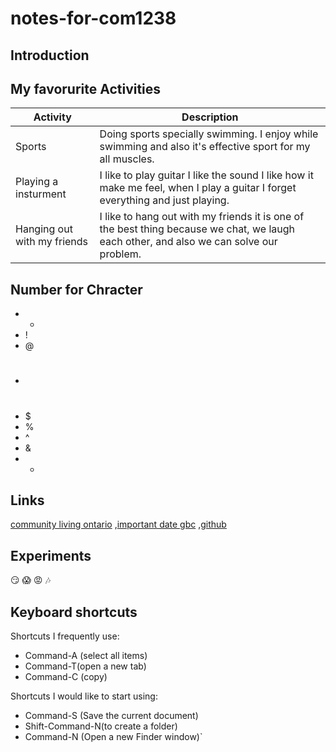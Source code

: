 # notes-for-com1238
## Introduction 

## My favorurite Activities 

| Activity              |Description 
|------------------|----------------------------------------------------------------------------------------------------------|
| Sports           |  Doing sports specially swimming. I enjoy while swimming and also it's effective sport for my all muscles.|
| Playing a insturment| I like to play guitar I like the sound I like how it make me feel, when I play a guitar I forget everything and just playing.|
| Hanging out with my friends|  I like to hang out with my friends it is one of the best thing because we chat, we laugh each other, and also we can solve our problem.| 

## Number for Chracter
- -
- !
- @
- #
- $
- %
- ^
- &
- *


## Links 
[community living ontario](https://communitylivingontario.ca/what-we-do/student-links/)
,[important date gbc](https://www.georgebrown.ca/current-students/important-dates)
,[github](https://github.com) 

## Experiments 
:smirk:
:scream: 
:rage: 
:notes: 


## Keyboard shortcuts
Shortcuts I frequently use: 
- Command-A (select all items)
- Command-T(open a new tab)
- Command-C (copy)

Shortcuts I would like to start using: 
- Command-S (Save the current document)
- Shift-Command-N(to create a folder)
- Command-N (Open a new Finder window)`